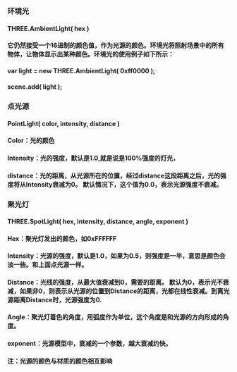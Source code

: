 ### 环境光
#### THREE.AmbientLight( hex )
#### 它仍然接受一个16进制的颜色值，作为光源的颜色。环境光将照射场景中的所有物体，让物体显示出某种颜色。环境光的使用例子如下所示：
#### var light = new THREE.AmbientLight( 0xff0000 );
#### scene.add( light );
### 点光源
#### PointLight( color, intensity, distance )
#### Color：光的颜色
#### Intensity：光的强度，默认是1.0,就是说是100%强度的灯光，
#### distance：光的距离，从光源所在的位置，经过distance这段距离之后，光的强度将从Intensity衰减为0。 默认情况下，这个值为0.0，表示光源强度不衰减。
### 聚光灯
#### THREE.SpotLight( hex, intensity, distance, angle, exponent )
#### Hex：聚光灯发出的颜色，如0xFFFFFF
#### Intensity：光源的强度，默认是1.0，如果为0.5，则强度是一半，意思是颜色会淡一些。和上面点光源一样。
#### Distance：光线的强度，从最大值衰减到0，需要的距离。 默认为0，表示光不衰减，如果非0，则表示从光源的位置到Distance的距离，光都在线性衰减。到离光源距离Distance时，光源强度为0.
#### Angle：聚光灯着色的角度，用弧度作为单位，这个角度是和光源的方向形成的角度。
#### exponent：光源模型中，衰减的一个参数，越大衰减约快。

#### 注：光源的颜色与材质的颜色相互影响